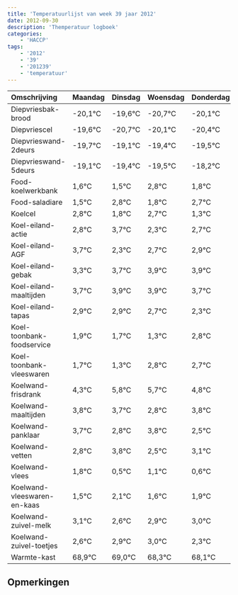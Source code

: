 ```yaml
---
title: 'Temperatuurlijst van week 39 jaar 2012'
date: 2012-09-30
description: 'Themperatuur logboek'
categories:
    - 'HACCP'
tags:
    - '2012'
    - '39'
    - '201239'
    - 'temperatuur'
---
```

|Omschrijving|Maandag|Dinsdag|Woensdag|Donderdag|Vrijdag|Zaterdag|Zondag|
|:---|:---|:---|:---|:---|:---|:---|:---|
|Diepvriesbak-brood|-20,1°C|-19,6°C|-20,7°C|-20,1°C|-20,4°C|-20,5°C|-19,2°C|
|Diepvriescel|-19,6°C|-20,7°C|-20,1°C|-20,4°C|-20,5°C|-19,2°C|-20,2°C|
|Diepvrieswand-2deurs|-19,7°C|-19,1°C|-19,4°C|-19,5°C|-18,2°C|-19,2°C|-18,3°C|
|Diepvrieswand-5deurs|-19,1°C|-19,4°C|-19,5°C|-18,2°C|-19,2°C|-18,3°C|-19,7°C|
|Food-koelwerkbank|1,6°C|1,5°C|2,8°C|1,8°C|2,7°C|1,3°C|1,7°C|
|Food-saladiare|1,5°C|2,8°C|1,8°C|2,7°C|1,3°C|1,7°C|1,9°C|
|Koelcel|2,8°C|1,8°C|2,7°C|1,3°C|1,7°C|1,9°C|1,9°C|
|Koel-eiland-actie|2,8°C|3,7°C|2,3°C|2,7°C|2,9°C|2,9°C|2,7°C|
|Koel-eiland-AGF|3,7°C|2,3°C|2,7°C|2,9°C|2,9°C|2,7°C|2,3°C|
|Koel-eiland-gebak|3,3°C|3,7°C|3,9°C|3,9°C|3,7°C|3,3°C|4,8°C|
|Koel-eiland-maaltijden|3,7°C|3,9°C|3,9°C|3,7°C|3,3°C|4,8°C|4,7°C|
|Koel-eiland-tapas|2,9°C|2,9°C|2,7°C|2,3°C|3,8°C|3,7°C|2,8°C|
|Koel-toonbank-foodservice|1,9°C|1,7°C|1,3°C|2,8°C|2,7°C|1,8°C|2,8°C|
|Koel-toonbank-vleeswaren|1,7°C|1,3°C|2,8°C|2,7°C|1,8°C|2,8°C|1,5°C|
|Koelwand-frisdrank|4,3°C|5,8°C|5,7°C|4,8°C|5,8°C|4,5°C|5,1°C|
|Koelwand-maaltijden|3,8°C|3,7°C|2,8°C|3,8°C|2,5°C|3,1°C|2,6°C|
|Koelwand-panklaar|3,7°C|2,8°C|3,8°C|2,5°C|3,1°C|2,6°C|2,9°C|
|Koelwand-vetten|2,8°C|3,8°C|2,5°C|3,1°C|2,6°C|2,9°C|3,0°C|
|Koelwand-vlees|1,8°C|0,5°C|1,1°C|0,6°C|0,9°C|1,0°C|0,3°C|
|Koelwand-vleeswaren-en-kaas|1,5°C|2,1°C|1,6°C|1,9°C|2,0°C|1,3°C|1,1°C|
|Koelwand-zuivel-melk|3,1°C|2,6°C|2,9°C|3,0°C|2,3°C|2,1°C|3,4°C|
|Koelwand-zuivel-toetjes|2,6°C|2,9°C|3,0°C|2,3°C|2,1°C|3,4°C|2,9°C|
|Warmte-kast|68,9°C|69,0°C|68,3°C|68,1°C|69,4°C|68,9°C|68,2°C|

## Opmerkingen


